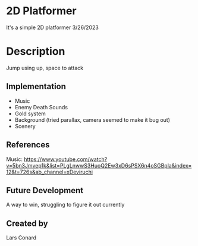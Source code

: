 # 2D Platformer
It's a simple 2D platformer
3/26/2023

# Description
Jump using up, space to attack

## Implementation
<ul>
  <li>Music</li>
  <li>Enemy Death Sounds</li>
  <li>Gold system</li>
  <li>Background (tried parallax, camera seemed to make it bug out)</li>
  <li>Scenery</li>
 </ul>

## References
Music: https://www.youtube.com/watch?v=5bn3Jmvep1k&list=PLgLnwwS3HuoQ2Ew3xD6sPSX6n4oSGBpla&index=12&t=726s&ab_channel=xDeviruchi

## Future Development
A way to win, struggling to figure it out currently

## Created by
Lars Conard
